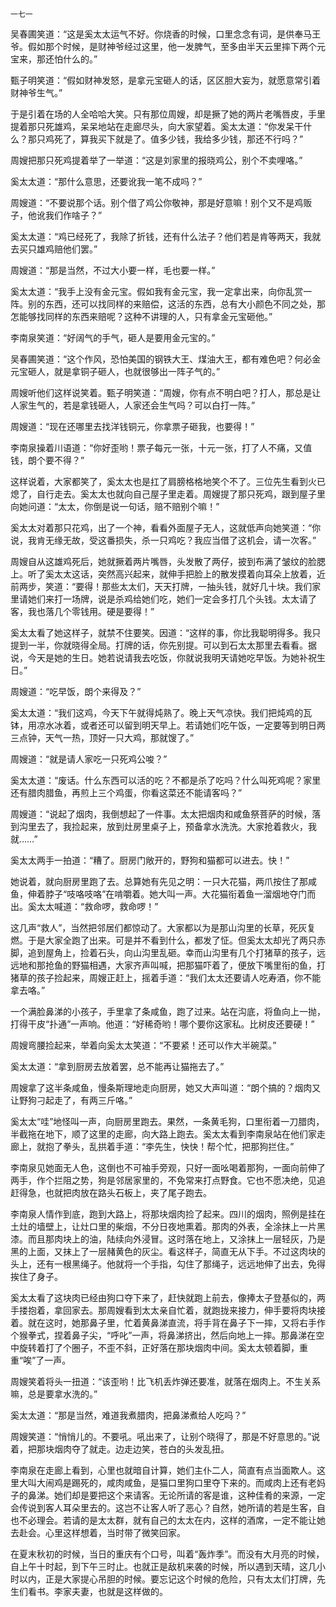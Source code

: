     一七一 

   吴春圃笑道：“这是奚太太运气不好。你烧香的时候，口里念念有词，是供奉马王爷。假如那个时候，是财神爷经过这里，他一发脾气，至多由半天云里摔下两个元宝来，那还怕什么的。”

   甄子明笑道：“假如财神发怒，是拿元宝砸人的话，区区胆大妄为，就愿意常引着财神爷生气。”

   于是引着在场的人全哈哈大笑。只有那位周嫂，却是撅了她的两片老嘴唇皮，手里提着那只死雄鸡，呆呆地站在走廊尽头，向大家望着。奚太太道：“你发呆干什么？那只鸡死了，算我买下就是了。值多少钱，我给多少钱，那还不行吗？”

   周嫂把那只死鸡提着举了一举道：“这是刘家里的报晓鸡公，别个不卖哩咯。”

   奚太太道：“那什么意思，还要讹我一笔不成吗？”

   周嫂道：“不要说那个话。别个借了鸡公你敬神，那是好意嘛！别个又不是鸡贩子，他讹我们作啥子？”

   奚太太道：“鸡已经死了，我除了折钱，还有什么法子？他们若是肯等两天，我就去买只雄鸡赔他们罢。”

   周嫂道：“那是当然，不过大小要一样，毛也要一样。”

   奚太太道：“我手上没有金元宝。假如我有金元宝，我一定拿出来，向你乱赏一阵。别的东西，还可以找同样的来赔偿，这活的东西，总有大小颜色不同之处，那怎能够找同样的东西来赔呢？这种不讲理的人，只有拿金元宝砸他。”

   李南泉笑道：“好阔气的手气，砸人是要用金元宝的。”

   吴春圃笑道：“这个作风，恐怕美国的钢铁大王、煤油大王，都有难色吧？何必金元宝砸人，就是拿铜子砸人，也就很够出一阵子气的。”

   周嫂听他们这样说笑着。甄子明笑道：“周嫂，你有点不明白吧？打人，那总是让人家生气的，若是拿钱砸人，人家还会生气吗？可以白打一阵。”

   周嫂道：“现在还哪里去找洋钱铜元，你拿票子砸我，也要得！”

   李南泉操着川语道：“你好歪哟！票子每元一张，十元一张，打了人不痛，又值钱，朗个要不得？”

   这样说着，大家都笑了，奚太太也是扛了肩膀格格地笑个不了。三位先生看到火已熄了，自行走去。奚太太也就向自己屋子里走着。周嫂提了那只死鸡，跟到屋子里向她问道：“太太，你倒是说一句话，赔不赔别个嘛！”

   奚太太对着那只花鸡，出了一个神，看看外面屋子无人，这就低声向她笑道：“你说，我肯无缘无故，受这番损失，杀一只鸡吃？我应当借了这机会，请一次客。”

   周嫂自从这雄鸡死后，她就撅着两片嘴唇，头发散了两仔，披到布满了皱纹的脸腮上。听了奚太太这话，突然高兴起来，就伸手把脸上的散发摸着向耳朵上放着，近前两步，笑道：“要得！那些太太们，天天打牌，一抽头钱，就好几十块。我们家里请她们来打一场牌，说是杀鸡给她们吃，她们一定会多打几个头钱。太太请了客，我也落几个零钱用。硬是要得！”

   奚太太看了她这样子，就禁不住要笑。因道：“这样的事，你比我聪明得多。我只提到一半，你就晓得全局。打牌的话，你先别提。可以到石太太那里去看看。据说，今天是她的生日。她若说请我去吃饭，你就说我明天请她吃早饭。为她补祝生日。”

   周嫂道：“吃早饭，朗个来得及？”

   奚太太道：“我们这鸡，今天下午就得炖熟了。晚上天气凉快。我们把炖鸡的瓦钵，用凉水冰着，或者还可以留到明天早上。若请她们吃午饭，一定要等到明日两三点钟，天气一热，顶好一只大鸡，那就馊了。”

   周嫂道：“就是请人家吃一只死鸡公唆？”

   奚太太道：“废话。什么东西可以活的吃？不都是杀了吃吗？什么叫死鸡呢？家里还有腊肉腊鱼，再煎上三个鸡蛋，你看这菜还不能请客吗？”

   周嫂道：“说起了烟肉，我倒想起了一件事。太太把烟肉和咸鱼祭菩萨的时候，落到沟里去了，我捡起来，放到灶房里桌子上，预备拿水洗洗。大家抢着救火，我就……”

   奚太太两手一拍道：“糟了。厨房门敞开的，野狗和猫都可以进去。快！”

   她说着，就向厨房里跑了去。总算她有先见之明：一只大花猫，两爪按住了那咸鱼，伸着脖子“吱咯吱咯”在啃嚼着。她大叫一声。大花猫衔着鱼一溜烟地夺门而出。奚太太喊道：“救命啰，救命啰！”

   这几声“救人”，当然把邻居们都惊动了。大家都以为是那山沟里的长草，死灰复燃。于是大家全跑了出来。可是并不看到什么，都发了怔。但奚太太却光了两只赤脚，追到屋角上，捡着石头，向山沟里乱砸。幸而山沟里有几个打猪草的孩子，远远地和那抢鱼的野猫相遇，大家齐声叫喊，把那猫吓着了，便放下嘴里衔的鱼，打猪草的孩子捡起来，周嫂正赶上，摇着手道：“我们太太还要请人吃寿酒，你不能拿去咯。”

   一个满脸鼻涕的小孩子，手里拿了条咸鱼，跑了过来。站在沟底，将鱼向上一抛，打得干皮“扑通”一声响。他道：“好稀奇哟！哪个要你这家私。比树皮还要硬！”

   周嫂弯腰捡起来，举着向奚太太笑道：“不要紧！还可以作大半碗菜。”

   奚太太道：“拿到厨房去放着罢，总不能再让猫拖去了。”

   周嫂拿了这半条咸鱼，慢条斯理地走向厨房，她又大声叫道：“朗个搞的？烟肉又让野狗刁起走了，有两三斤咯。”

   奚太太“哇”地怪叫一声，向厨房里跑去。果然，一条黄毛狗，口里衔着一刀腊肉，半截拖在地下，顺了这里的走廊，向大路上跑去。奚太太看到李南泉站在他们家走廊上，就抱了拳头，乱拱着手道：“李先生，快快！帮个忙，把那狗拦住。”

   李南泉见她面无人色，这倒也不可袖手旁观，只好一面吆喝着那狗，一面向前伸了两手，作个拦阻之势，狗是邻居家里的，不免常来打点野食。它也不愿决绝，见追赶得急，也就把肉放在路头石板上，夹了尾子跑去。

   李南泉人情作到底，跑到大路上，将那块烟肉捡了起来。四川的烟肉，照例是挂在土灶的墙壁上，让灶口里的柴烟，不分日夜地熏着。那肉的外表，全涂抹上一片黑漆。而且那肉块上的油，陆续向外浸冒。这时落在地上，又涂抹上一层轻灰，乃是黑的上面，又抹上了一层赭黄色的灰尘。看这样子，简直无从下手。不过这肉块的头上，还有一根黑绳子。他就将一个手指，勾住了那绳子，远远地伸了出去，免得挨住了身子。

   奚太太看了这块肉已经由狗口夺下来了，赶快就跑上前去，像捧太子登基似的，两手搂抱着，拿回家去。那周嫂看到太太亲自忙着，就跑拢来接力，伸手要将肉块接着。就在这时，她那鼻子里，忙着黄鼻涕直流，将手背在鼻子下一摔，又将右手作个猴拳式，捏着鼻子尖，“呼叱”一声，将鼻涕挤出，然后向地上一摔。那鼻涕在空中旋转着打了个圈子，不歪不斜，正好落在那块烟肉中间。奚太太顿着脚，重重“唉”了一声。

   周嫂笑着将头一扭道：“该歪哟！比飞机丢炸弹还要准，就落在烟肉上。不生关系嘛，总是要拿水洗的。”

   奚太太道：“那是当然，难道我煮腊肉，把鼻涕煮给人吃吗？”

   周嫂笑道：“悄悄儿的。不要吼。吼出来了，让别个晓得了，那是不好意思的。”说着，把那块烟肉夺了就走。边走边笑，苍白的头发乱扭。

   李南泉在走廊上看到，心里也就暗自计算，她们主仆二人，简直有点当面欺人。这里大叫大闹鸡是踢死的，咸肉咸鱼，是猫口里狗口里夺下来的。而咸肉上还有老妈子的鼻涕。她们却是要把这个来请客。无论所请的客是谁，这种佳肴的来源，一定会传说到客人耳朵里去的。这岂不让客人听了恶心？自然，她所请的若是生客，自也不必理会。若请的是太太群，就有自己的太太在内，这样的酒席，一定不能让她去赴会。心里这样想着，当时带了微笑回家。

   在夏末秋初的时候，当日的重庆有个口号，叫着“轰炸季”。而没有大月亮的时候，自上午十时起，到下午三时止。也就正是敌机来袭的时候，所以遇到天晴，这几小时以内，正是大家提心吊胆的时候。要忘记这个时候的危险，只有太太们打牌，先生们看书。李家夫妻，也就是这样做的。


